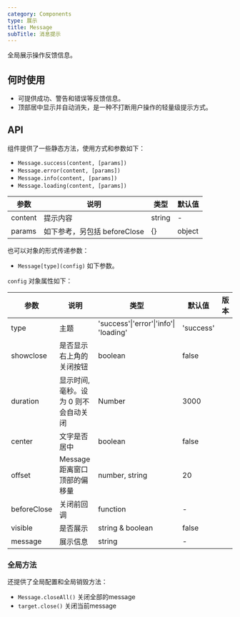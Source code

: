 ```yaml
---
category: Components
type: 展示
title: Message
subTitle: 消息提示
---
```


全局展示操作反馈信息。

## 何时使用
- 可提供成功、警告和错误等反馈信息。
- 顶部居中显示并自动消失，是一种不打断用户操作的轻量级提示方式。
  
## API

组件提供了一些静态方法，使用方式和参数如下：

- `Message.success(content, [params])`
- `Message.error(content, [params])`
- `Message.info(content, [params])`
- `Message.loading(content, [params])`

| 参数 | 说明 | 类型 | 默认值 |
| --- | --- | --- | --- |
| content | 提示内容 | string | - |
| params | 如下参考，另包括 beforeClose | {} | object |
也可以对象的形式传递参数：
- `Message[type](config)` 如下参数。

`config` 对象属性如下：

| 参数        | 说明                                  | 类型                     | 默认值    | 版本 |
| ----------- | ------------------------------------- | ------------------------ | --------- | ---- |
| type        | 主题                                  | 'success'\|'error'\|'info'\| 'loading' | 'success' |      |
| showclose   | 是否显示右上角的关闭按钮              | boolean                  | false     |      |
| duration    | 显示时间, 毫秒。设为 0 则不会自动关闭 | Number                   | 3000      |      |
| center      | 文字是否居中                          | boolean                  | false     |      |
| offset      | Message 距离窗口顶部的偏移量          | number, string           | 20        |      |
| beforeClose | 关闭前回调                            | function                 | -         |      |
| visible | 是否展示                            | string & boolean                 | false         |      |
| message | 展示信息                            | string                 | -         |      |
### 全局方法

还提供了全局配置和全局销毁方法：

- `Message.closeAll()` 关闭全部的message
- `target.close()` 关闭当前message